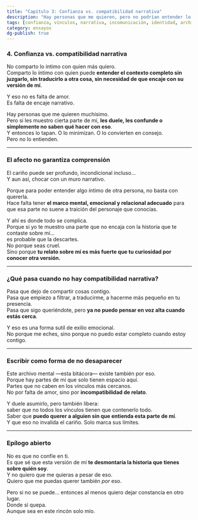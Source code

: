 ```yaml
---
title: "Capítulo 3: Confianza vs. compatibilidad narrativa"
description: "Hay personas que me quieren, pero no podrían entender lo que escribo aquí sin deformarlo. Eso también es una forma de soledad."
tags: [confianza, vínculos, narrativa, incomunicación, identidad, archivo mental]
category: ensayos
dg-publish: true
---
```


### 4. Confianza vs. compatibilidad narrativa

No comparto lo íntimo con quien más quiero.  
Comparto lo íntimo con quien puede **entender el contexto completo sin juzgarlo, sin traducirlo a otra cosa, sin necesidad de que encaje con su versión de mí**.

Y eso no es falta de amor.  
Es falta de encaje narrativo.

Hay personas que me quieren muchísimo.  
Pero si les muestro cierta parte de mí, **les duele, les confunde o simplemente no saben qué hacer con eso**.  
Y entonces lo tapan. O lo minimizan. O lo convierten en consejo.  
Pero no lo entienden.

---

### El afecto no garantiza comprensión

El cariño puede ser profundo, incondicional incluso…  
Y aun así, chocar con un muro narrativo.

Porque para poder entender algo íntimo de otra persona, no basta con quererla.  
Hace falta tener **el marco mental, emocional y relacional adecuado** para que esa parte no suene a traición del personaje que conocías.

Y ahí es donde todo se complica.  
Porque si yo te muestro una parte que no encaja con la historia que te contaste sobre mí…  
es probable que la descartes.  
No porque seas cruel.  
Sino porque **tu relato sobre mí es más fuerte que tu curiosidad por conocer otra versión.**

---

### ¿Qué pasa cuando no hay compatibilidad narrativa?

Pasa que dejo de compartir cosas contigo.  
Pasa que empiezo a filtrar, a traducirme, a hacerme más pequeño en tu presencia.  
Pasa que sigo queriéndote, pero **ya no puedo pensar en voz alta cuando estás cerca**.

Y eso es una forma sutil de exilio emocional.  
No porque me eches, sino porque no puedo estar completo cuando estoy contigo.

---

### Escribir como forma de no desaparecer

Este archivo mental —esta bitácora— existe también por eso.  
Porque hay partes de mí que solo tienen espacio aquí.  
Partes que no caben en los vínculos más cercanos.  
No por falta de amor, sino por **incompatibilidad de relato**.

Y duele asumirlo, pero también libera:  
saber que no todos los vínculos tienen que contenerlo todo.  
Saber que **puedo querer a alguien sin que entienda esta parte de mí**.  
Y que eso no invalida el cariño. Solo marca sus límites.

---

### Epílogo abierto

No es que no confíe en ti.  
Es que sé que esta versión de mí **te desmontaría la historia que tienes sobre quién soy**.  
Y no quiero que me quieras a pesar de eso.  
Quiero que me puedas querer también *por* eso.

Pero si no se puede… entonces al menos quiero dejar constancia en otro lugar.  
Donde sí quepa.  
Aunque sea en este rincón solo mío.
